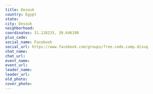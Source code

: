 ```yaml
---
title: Desouk
country: Egypt
state: 
city: Desouk
neighborhood: 
coordinates: 31.128233, 30.646198
plus_code:
social_name: Facebook
social_url: https://www.facebook.com/groups/free.code.camp.disuq
chat_name:
chat_url:
event_name:
event_url:
leader_name:
leader_url:
old_photo: 
cover_photo:
---
```

